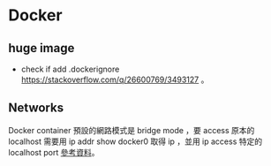 # Docker

## huge image

- check if add .dockerignore https://stackoverflow.com/q/26600769/3493127 。

## Networks

Docker container 預設的網路模式是 bridge mode ，要 access 原本的 localhost 需要用 ip addr show docker0 取得 ip ，並用 ip access 特定的 localhost port [參考資料](https://bright-softwares.com/blog/en/docker/how-do-i-access-the-host-port-in-a-docker-container)。
